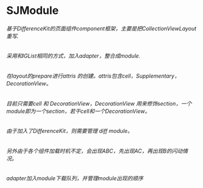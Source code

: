 # SJModule

###### 基于DifferenceKit的页面组件component框架，主要是把CollectionViewLayout重写.
###### 采用和IGList相同的方式，加入adapter，整合成module.
###### 在layout的prepare进行attris 的创建。attris包含cell，Supplementary，DecorationView。
###### 目前只需要cell 和 DecorationView，DecorationView 用来修饰section，一个module即为一个section，若干cell和一个DecorationView。
###### 由于加入了DifferenceKit，则需要管理 diff module。
###### 另外由于各个组件加载时机不定，会出现ABC，先出现AC，再出现B的闪动情况。
###### adapter加入module下载队列，并管理module出现的顺序
